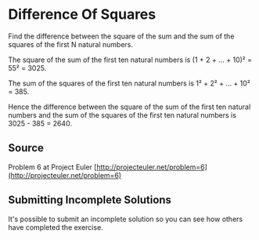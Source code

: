 # Difference Of Squares

Find the difference between the square of the sum and the sum of the squares of the first N natural numbers.

The square of the sum of the first ten natural numbers is
(1 + 2 + ... + 10)² = 55² = 3025.

The sum of the squares of the first ten natural numbers is
1² + 2² + ... + 10² = 385.

Hence the difference between the square of the sum of the first
ten natural numbers and the sum of the squares of the first ten
natural numbers is 3025 - 385 = 2640.
## Source

Problem 6 at Project Euler [http://projecteuler.net/problem=6](http://projecteuler.net/problem=6)


## Submitting Incomplete Solutions
It's possible to submit an incomplete solution so you can see how others have completed the exercise.
